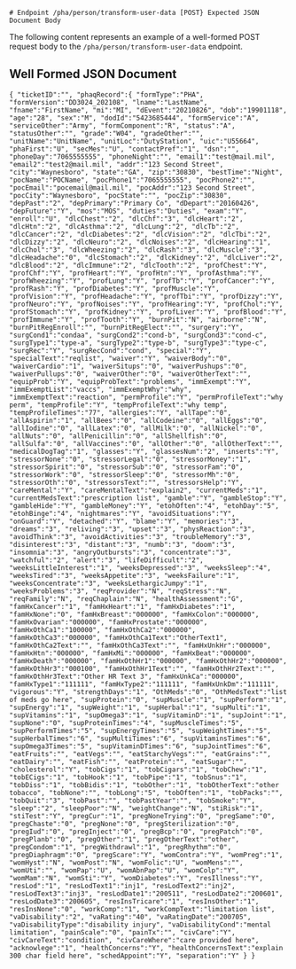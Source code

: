     # Endpoint /pha/person/transform-user-data [POST} Expected JSON Document Body
    
The following content represents an example of a well-formed POST request body to the `/pha/person/transform-user-data` endpoint.


##  Well Formed JSON Document

`{
    "ticketID":"",
    "phaqRecord":{
    "formType":"PHA",
    "formVersion":"DD3024_202108",
    "lname":"LastName",
    "fname":"FirstName",
    "mi":"MI",
    "dEvent":"20210826",
    "dob":"19901118",
    "age":"28",
    "sex":"M",
    "dodId":"5423685444",
    "formService":"A",
    "serviceOther":"Army",
    "formComponent":"R",
    "status":"A",
    "statusOther":"",
    "grade":"W04",
    "gradeOther":"",
    "unitName":"UnitName",
    "unitLoc":"DutyStation",
    "uic":"U55664",
    "phaFirst":"U",
    "secMes":"U",
    "contactPref":"1",
    "dsn":"",
    "phoneDay":"7065555555",
    "phoneNight":"",
    "email1":"test@mail.mil",
    "email2":"test2@mail.mil",
    "addr":"123 Second Street",
    "city":"Waynesboro",
    "state":"GA",
    "zip":"30830",
    "bestTime":"Night",
    "pocName":"POCName",
    "pocPhone1":"7065555555",
    "pocPhone2":"",
    "pocEmail":"pocemail@mail.mil",
    "pocAddr":"123 Second Street",
    "pocCity":"Waynesboro",
    "pocState":"",
    "pocZip":"30830",
    "depPast":"2",
    "depPrimary":"Primary Co",
    "dDepart":"20160426",
    "depFuture":"Y",
    "mos":"MOS",
    "duties":"Duties",
    "exam":"Y",
    "enroll":"U",
    "dlcChest":"2",
    "dlcChf":"3",
    "dlcHeart":"2",
    "dlcHtn":"2",
    "dlcAsthma":"2",
    "dlcLung":"2",
    "dlcTb":"2",
    "dlcCancer":"2",
    "dlcDiabetes":"2",
    "dlcVision":"2",
    "dlcTbi":"2",
    "dlcDizzy":"2",
    "dlcNeuro":"2",
    "dlcNoises":"2",
    "dlcHearing":"1",
    "dlcChol":"3",
    "dlcWheezing":"2",
    "dlcRash":"3",
    "dlcMuscle":"3",
    "dlcHeadache":"0",
    "dlcStomach":"2",
    "dlcKidney":"2",
    "dlcLiver":"2",
    "dlcBlood":"2",
    "dlcImmune":"2",
    "dlcTooth":"2",
    "profChest":"Y",
    "profChf":"Y",
    "profHeart":"Y",
    "profHtn":"Y",
    "profAsthma":"Y",
    "profWheezing":"Y",
    "profLung":"Y",
    "profTb":"Y",
    "profCancer":"Y",
    "profRash":"Y",
    "profDiabetes":"Y",
    "profMuscle":"Y",
    "profVision":"Y",
    "profHeadache":"Y",
    "profTbi":"Y",
    "profDizzy":"Y",
    "profNeuro":"Y",
    "profNoises":"Y",
    "profHearing":"Y",
    "profChol":"Y",
    "profStomach":"Y",
    "profKidney":"Y",
    "profLiver":"Y",
    "profBlood":"Y",
    "profImmune":"Y",
    "profTooth":"Y",
    "burnPit":"N",
    "airborne":"N",
    "burnPitRegEnroll":"",
    "burnPitRegElect":"",
    "surgery":"Y",
    "surgCond1":"condaa",
    "surgCond2":"cond-b",
    "surgCond3":"cond-c",
    "surgType1":"type-a",
    "surgType2":"type-b",
    "surgType3":"type-c",
    "surgRec":"Y",
    "surgRecCond":"cond",
    "special":"Y",
    "specialText":"reqlist",
    "waiver":"Y",
    "waiverBody":"0",
    "waiverCardio":"1",
    "waiverSitups":"0",
    "waiverPushups":"0",
    "waiverPullups":"0",
    "waiverOther":"0",
    "waiverOtherText":"",
    "equipProb":"Y",
    "equipProbText":"problems",
    "immExempt":"Y",
    "immExemptList":"vaccs",
    "immExemptWhy":"why",
    "immExemptText":"reaction",
    "permProfile":"Y",
    "permProfileText":"why perm",
    "tempProfile":"Y",
    "tempProfileText":"why temp",
    "tempProfileTimes":"77",
    "allergies":"Y",
    "allTape":"0",
    "allAspirin":"1",
    "allBees":"0",
    "allCodeine":"0",
    "allEggs":"0",
    "allIodine":"0",
    "allLatex":"0",
    "allMilk":"0",
    "allNickel":"0",
    "allNuts":"0",
    "allPenicillin":"0",
    "allShellfish":"0",
    "allSulfa":"0",
    "allVaccines":"0",
    "allOther":"0",
    "allOtherText":"",
    "medicalDogTag":"1",
    "glasses":"Y",
    "glassesNum":"2",
    "inserts":"Y",
    "stressorNone":"0",
    "stressorLegal":"0",
    "stressorMoney":"1",
    "stressorSpirit":"0",
    "stressorSub":"0",
    "stressorFam":"0",
    "stressorWork":"0",
    "stressorSleep":"0",
    "stressorMh":"0",
    "stressorOth":"0",
    "stressorsText":"",
    "stressorsHelp":"Y",
    "careMental":"Y",
    "careMentalText":"explain2",
    "currentMeds":"1",
    "currentMedsText":"prescription list",
    "gamble":"Y",
    "gambleStop":"Y",
    "gambleHide":"Y",
    "gambleMoney":"Y",
    "etohOften":"4",
    "etohDay":"5",
    "etohBinge":"4",
    "nightmares":"Y",
    "avoidSituations":"Y",
    "onGuard":"Y",
    "detached":"Y",
    "blame":"Y",
    "memories":"3",
    "dreams":"3",
    "reliving":"3",
    "upset":"3",
    "physReaction":"3",
    "avoidThink":"3",
    "avoidActivities":"3",
    "troubleMemory":"3",
    "disinterest":"3",
    "distant":"3",
    "numb":"3",
    "doom":"3",
    "insomnia":"3",
    "angryOutbursts":"3",
    "concentrate":"3",
    "watchful":"2",
    "alert":"3",
    "lifeDifficult":"2",
    "weeksLittleInterest":"1",
    "weeksDepressed":"3",
    "weeksSleep":"4",
    "weeksTired":"3",
    "weeksAppetite":"3",
    "weeksFailure":"1",
    "weeksConcentrate":"3",
    "weeksLethargicJumpy":"1",
    "weeksProblems":"3",
    "reqProvider":"N",
    "reqStress":"N",
    "reqFamily":"N",
    "reqChaplain":"N",
    "healthAssessment":"G",
    "famHxCancer":"1",
    "famHxHeart":"1",
    "famHxDiabetes":"1",
    "famHxNone":"0",
    "famHxBreast":"000000",
    "famHxColon":"000000",
    "famHxOvarian":"000000",
    "famHxProstate":"000000",
    "famHxOthCa1":"100000",
    "famHxOthCa2":"000000",
    "famHxOthCa3":"000000",
    "famHxOthCa1Text":"OtherText1",
    "famHxOthCa2Text":"",
    "famHxOthCa3Text":"",
    "famHxUnkHr":"000000",
    "famHxHtn":"000000",
    "famHxMi":"000000",
    "famHxBeat":"000000",
    "famHxDeath":"000000",
    "famHxOthHr1":"000000",
    "famHxOthHr2":"000000",
    "famHxOthHr3":"000100",
    "famHxOthHr1Text":"",
    "famHxOthHr2Text":"",
    "famHxOthHr3Text":"Other HR Text 3",
    "famHxUnkCa":"000000",
    "famHxType1":"111111",
    "famHxType2":"111111",
    "famHxUnkDm":"111111",
    "vigorous":"Y",
    "strengthDays":"1",
    "OthMeds":"0",
    "OthMedsText":"list of meds go here",
    "supProtein":"0",
    "supMuscle":"1",
    "supPerform":"1",
    "supEnergy":"1",
    "supWeight":"1",
    "supHerbal":"1",
    "supMulti":"1",
    "supVitamins":"1",
    "supOmega3":"1",
    "supVitaminD":"1",
    "supJoint":"1",
    "supNone":"0",
    "supProteinTimes":"4",
    "supMuscleTimes":"5",
    "supPerformTimes":"5",
    "supEnergyTimes":"5",
    "supWeightTimes":"5",
    "supHerbalTimes":"6",
    "supMultiTimes":"6",
    "supVitaminsTimes":"6",
    "supOmega3Times":"5",
    "supVitaminDTimes":"6",
    "supJointTimes":"6",
    "eatFruits":"",
    "eatVegs":"",
    "eatStarchyVegs":"",
    "eatGrains":"",
    "eatDairy":"",
    "eatFish":"",
    "eatProtein":"",
    "eatSugar":"",
    "cholesterol":"Y",
    "tobCigs":"1",
    "tobCigars":"1",
    "tobChew":"1",
    "tobECigs":"1",
    "tobHook":"1",
    "tobPipe":"1",
    "tobSnus":"1",
    "tobDiss":"1",
    "tobBidis":"1",
    "tobOther":"1",
    "tobOtherText":"other tobacco",
    "tobNone":"",
    "tobLong":"5",
    "tobOften":"1",
    "tobPacks":"",
    "tobQuit":"3",
    "tobPast":"",
    "tobPastYear":"",
    "tobSmoke":"Y",
    "sleep":"2",
    "sleepPoor":"N",
    "weightChange":"N",
    "stiRisk":"1",
    "stiTest":"Y",
    "pregCur":"1",
    "pregNoneTrying":"0",
    "pregSame":"0",
    "pregChaste":"0",
    "pregNone":"0",
    "pregSterilization":"0",
    "pregIud":"0",
    "pregInject":"0",
    "pregBcp":"0",
    "pregPatch":"0",
    "pregPlanb":"0",
    "pregOther":"1",
    "pregOtherText":"other",
    "pregCondom":"1",
    "pregWithdrawl":"1",
    "pregRhythm":"0",
    "pregDiaphragm":"0",
    "pregScare":"Y",
    "womContra":"Y",
    "womPreg":"1",
    "womHyst":"N",
    "womPost":"N",
    "womFolic":"U",
    "womMens":"",
    "womUti":"",
    "womPap":"U",
    "womAbnPap":"U",
    "womColp":"Y",
    "womMam":"N",
    "womSti":"Y",
    "womDiabetes":"Y",
    "resIllness":"Y",
    "resLod":"1",
    "resLodText1":"inj1",
    "resLodText2":"inj2",
    "resLodText3":"inj3",
    "resLodDate1":"200511",
    "resLodDate2":"200601",
    "resLodDate3":"200605",
    "resInsTricare":"1",
    "resInsOther":"1",
    "resInsNone":"0",
    "workComp":"1",
    "workCompText":"limitation list",
    "vaDisability":"2",
    "vaRating":"40",
    "vaRatingDate":"200705",
    "vaDisabilityType":"disability injury",
    "vaDisabilityCond":"mental limitation",
    "painScale":"0",
    "painTx":"",
    "civCare":"Y",
    "civCareText":"condition",
    "civCareWhere":"care provided here",
    "acknowlege":"1",
    "healthConcerns":"Y",
    "healthConcernsText":"explain 300 char field here",
    "schedAppoint":"Y",
    "separation":"Y"
    }
}`

